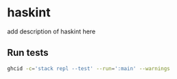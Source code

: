 # haskint

add description of haskint here

## Run tests

```bash
ghcid -c='stack repl --test' --run=':main' --warnings
```